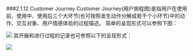 ###2.1.12 Customer Journey
Customer Journey(用户旅程图)是指用户在使用前、使用中、使用后三个大环节(也可按照发生动作分解成若干个小环节)中的动作、交互对象、用户情感体验的过程描述。
简单的呈现形式可以参照下图：

![](http://kitpic.makebi.net/ixd/1_12.jpg)
其开展和进行过程的记录也可参照以下的呈现形式：

![](http://kitpic.makebi.net/ixd/1_12_2.jpg)


